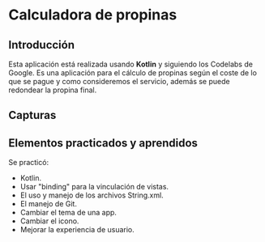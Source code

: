 # Calculadora de propinas

## Introducción

Esta aplicación está realizada usando **Kotlin** y siguiendo los Codelabs de Google.
Es una aplicación para el cálculo de propinas según el coste de lo que se pague y como consideremos el servicio, además se puede redondear la propina final.

## Capturas


## Elementos practicados y aprendidos
Se practicó:
- Kotlin.
- Usar "binding" para la vinculación de vistas.
- El uso y manejo de los archivos String.xml.
- El manejo de Git.
- Cambiar el tema de una app.
- Cambiar el icono.
- Mejorar la experiencia de usuario.
